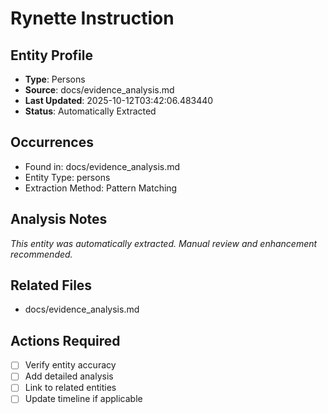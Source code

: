 # Rynette Instruction

## Entity Profile
- **Type**: Persons
- **Source**: docs/evidence_analysis.md
- **Last Updated**: 2025-10-12T03:42:06.483440
- **Status**: Automatically Extracted

## Occurrences
- Found in: docs/evidence_analysis.md
- Entity Type: persons
- Extraction Method: Pattern Matching

## Analysis Notes
*This entity was automatically extracted. Manual review and enhancement recommended.*

## Related Files
- docs/evidence_analysis.md

## Actions Required
- [ ] Verify entity accuracy
- [ ] Add detailed analysis
- [ ] Link to related entities
- [ ] Update timeline if applicable

